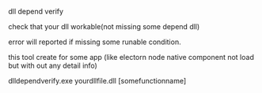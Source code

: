 dll depend verify

check that your dll workable(not missing some depend dll)

error will reported if missing some runable condition.

this tool create for some app (like electorn node native component not load but with out any detail info)

dlldependverify.exe yourdllfile.dll [somefunctionname]

